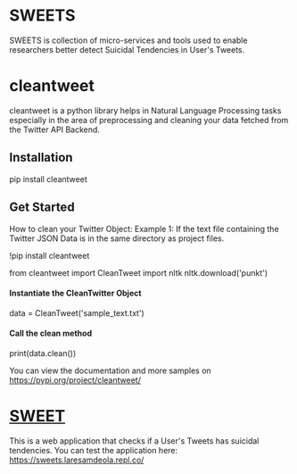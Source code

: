 # SWEETS
SWEETS is collection of micro-services and tools used to enable researchers better detect Suicidal Tendencies in User's Tweets. 

# cleantweet
cleantweet is a python library helps in Natural Language Processing tasks especially in the area of preprocessing and cleaning your data fetched from the Twitter API Backend.

## Installation
pip install cleantweet

## Get Started
How to clean your Twitter Object:
Example 1: If the text file containing the Twitter JSON Data is in the same directory as project files.

!pip install cleantweet

from cleantweet import CleanTweet
import nltk
nltk.download('punkt')

#### Instantiate the CleanTwitter Object
data = CleanTweet('sample_text.txt')

#### Call the clean method
print(data.clean())

You can view the documentation and more samples on https://pypi.org/project/cleantweet/

# [SWEET](https://sweets.laresamdeola.repl.co)
This is a web application that checks if a User's Tweets has suicidal tendencies. You can test the application here: https://sweets.laresamdeola.repl.co/

